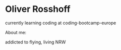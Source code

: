 # Oliver Rosshoff

currently learning coding at coding-bootcamp-europe

About me:

addicted to flying, living NRW
